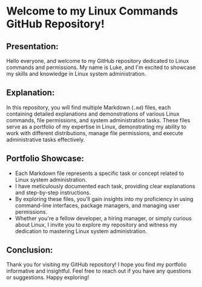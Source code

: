 # Welcome to my Linux Commands GitHub Repository!

## Presentation:
Hello everyone, and welcome to my GitHub repository dedicated to Linux commands and permissions. My name is Luke, and I'm excited to showcase my skills and knowledge in Linux system administration.

## Explanation:
In this repository, you will find multiple Markdown (`.md`) files, each containing detailed explanations and demonstrations of various Linux commands, file permissions, and system administration tasks. These files serve as a portfolio of my expertise in Linux, demonstrating my ability to work with different distributions, manage file permissions, and execute administrative tasks effectively.

## Portfolio Showcase:
- Each Markdown file represents a specific task or concept related to Linux system administration.
- I have meticulously documented each task, providing clear explanations and step-by-step instructions.
- By exploring these files, you'll gain insights into my proficiency in using command-line interfaces, package managers, and managing user permissions.
- Whether you're a fellow developer, a hiring manager, or simply curious about Linux, I invite you to explore my repository and witness my dedication to mastering Linux system administration.

## Conclusion:
Thank you for visiting my GitHub repository! I hope you find my portfolio informative and insightful. Feel free to reach out if you have any questions or suggestions. Happy exploring!
